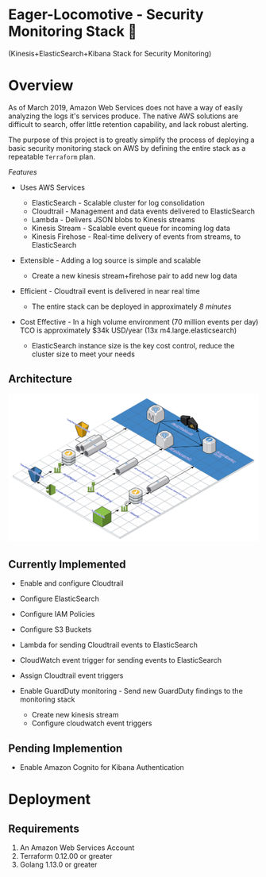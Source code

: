 # Eager-Locomotive - Security Monitoring Stack 🚂
(Kinesis+ElasticSearch+Kibana Stack for Security Monitoring)

# Overview

  As of March 2019, Amazon Web Services does not have a way of easily analyzing the logs it's services produce. The native AWS solutions are difficult to search, offer little retention capability, and lack robust alerting.

  The purpose of this project is to greatly simplify the process of deploying a basic security monitoring stack on AWS by defining the entire stack as a repeatable `Terraform` plan.

*Features*

* Uses AWS Services
  * ElasticSearch - Scalable cluster for log consolidation
  * Cloudtrail - Management and data events delivered to ElasticSearch
  * Lambda - Delivers JSON blobs to Kinesis streams
  * Kinesis Stream - Scalable event queue for incoming log data
  * Kinesis Firehose - Real-time delivery of events from streams, to ElasticSearch

* Extensible - Adding a log source is simple and scalable
  * Create a new kinesis stream+firehose pair to add new log data
  
* Efficient  - Cloudtrail event is delivered in near real time
  * The entire stack can be deployed in approximately _8_ _minutes_


* Cost Effective - In a high volume environment (70 million events per day) TCO is approximately $34k USD/year (13x m4.large.elasticsearch)
  * ElasticSearch instance size is the key cost control, reduce the cluster size to meet your needs 


## Architecture 

<img src ="./Images/Eager_Locomotive.svg">

## Currently Implemented
* Enable and configure Cloudtrail
* Configure ElasticSearch
* Configure IAM Policies
* Configure S3 Buckets
* Lambda for sending Cloudtrail events to ElasticSearch
* CloudWatch event trigger for sending events to ElasticSearch
* Assign Cloudtrail event triggers

* Enable GuardDuty monitoring - Send new GuardDuty findings to the monitoring stack
  * Create new kinesis stream 
  * Configure cloudwatch event triggers
  
## Pending Implemention

* Enable Amazon Cognito for Kibana Authentication
  
# Deployment


## Requirements

1. An Amazon Web Services Account
2. Terraform 0.12.00 or greater
3. Golang 1.13.0 or greater

